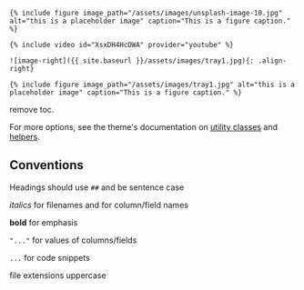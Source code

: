 `{% include figure image_path="/assets/images/unsplash-image-10.jpg" alt="this is a placeholder image" caption="This is a figure caption." %}`

`{% include video id="XsxDH4HcOWA" provider="youtube" %}`

`![image-right]({{ site.baseurl }}/assets/images/tray1.jpg){: .align-right}`

`{% include figure image_path="/assets/images/tray1.jpg" alt="this is a placeholder image" caption="This is a figure caption." %}`

remove toc.

For more options, see the theme's documentation on [utility classes](https://mmistakes.github.io/minimal-mistakes/docs/utility-classes/) and [helpers](https://mmistakes.github.io/minimal-mistakes/docs/helpers/).

## Conventions

Headings should use `##` and be sentence case

*italics* for filenames and for column/field names

**bold** for emphasis

`"..."` for values of columns/fields

`...` for code snippets

file extensions uppercase
